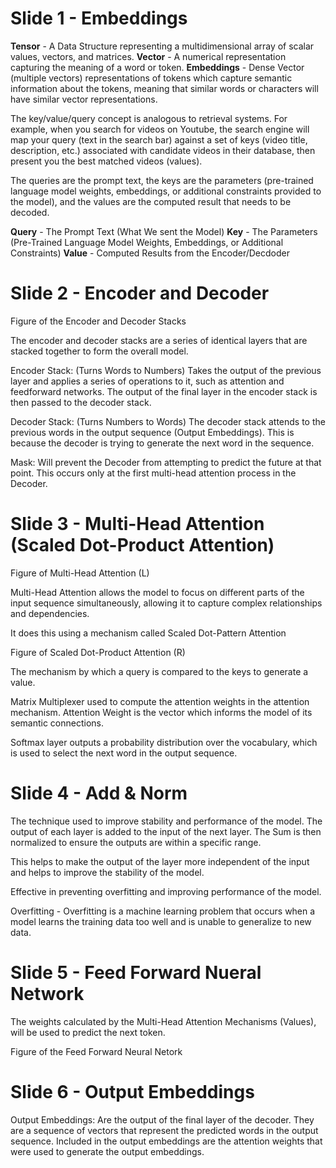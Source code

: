 # Slide 1 - Embeddings

**Tensor** - A Data Structure representing a multidimensional array of scalar values, vectors, and matrices. 
**Vector** - A numerical representation capturing the meaning of a word or token.
**Embeddings** - Dense Vector (multiple vectors) representations of tokens which capture semantic information about the tokens, meaning that similar words or characters will have similar vector representations.

The key/value/query concept is analogous to retrieval systems. For example, when you search for videos on Youtube, the search engine will map your query (text in the search bar) against a set of keys (video title, description, etc.) associated with candidate videos in their database, then present you the best matched videos (values).

The queries are the prompt text, the keys are the parameters (pre-trained language model weights, embeddings, or additional constraints provided to the model), and the values are the computed result that needs to be decoded.

**Query** - The Prompt Text (What We sent the Model)
**Key** - The Parameters (Pre-Trained Language Model Weights, Embeddings, or Additional Constraints)
**Value** - Computed Results from the Encoder/Decdoder

# Slide 2 - Encoder and Decoder

Figure of the Encoder and Decoder Stacks

The encoder and decoder stacks are a series of identical layers that are stacked together to form the overall model.

Encoder Stack: (Turns Words to Numbers) Takes the output of the previous layer and applies a series of operations to it, such as attention and feedforward networks. The output of the final layer in the encoder stack is then passed to the decoder stack.

Decoder Stack: (Turns Numbers to Words) The decoder stack attends to the previous words in the output sequence (Output Embeddings). This is because the decoder is trying to generate the next word in the sequence.

Mask: Will prevent the Decoder from attempting to predict the future at that point. This occurs only at the first multi-head attention process in the Decoder.

# Slide 3 - Multi-Head Attention (Scaled Dot-Product Attention)

Figure of Multi-Head Attention (L)

Multi-Head Attention allows the model to focus on different parts of the input sequence simultaneously, allowing it to capture complex relationships and dependencies.

It does this using a mechanism called Scaled Dot-Pattern Attention

Figure of Scaled Dot-Product Attention (R)

The mechanism by which a query is compared to the keys to generate a value.

Matrix Multiplexer used to compute the attention weights in the attention mechanism. Attention Weight is the vector which informs the model of its semantic connections. 

Softmax layer outputs a probability distribution over the vocabulary, which is used to select the next word in the output sequence.

# Slide 4 - Add & Norm

The technique used to improve stability and performance of the model. The output of each layer is added to the input of the next layer. The Sum is then normalized to ensure the outputs are within a specific range.

This helps to make the output of the layer more independent of the input and helps to improve the stability of the model.

Effective in preventing overfitting and improving performance of the model.

Overfitting - Overfitting is a machine learning problem that occurs when a model learns the training data too well and is unable to generalize to new data.

# Slide 5 - Feed Forward Nueral Network

The weights calculated by the Multi-Head Attention Mechanisms (Values), will be used to predict the next token.

Figure of the Feed Forward Neural Netork

# Slide 6 - Output Embeddings

Output Embeddings: Are the output of the final layer of the decoder. They are a sequence of vectors that represent the predicted words in the output sequence. Included in the output embeddings are the attention weights that were used to generate the output embeddings. 
